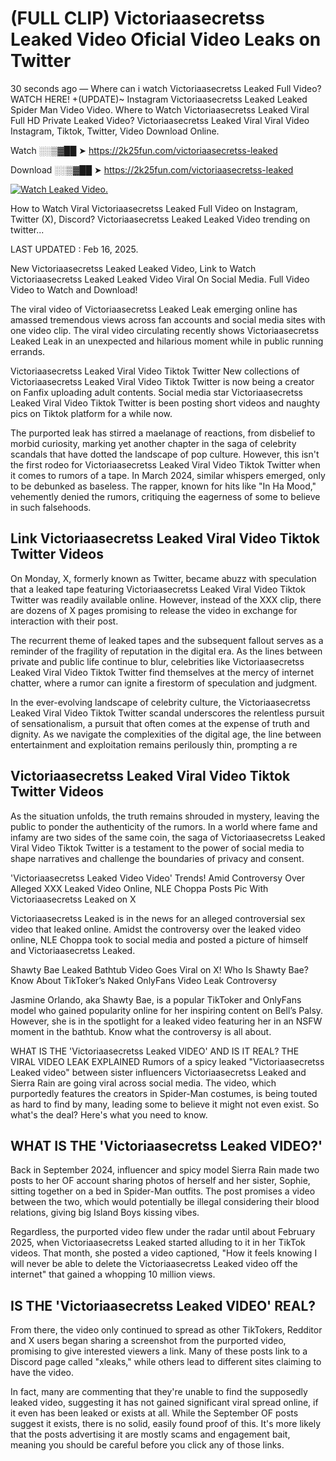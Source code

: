 # (FULL CLIP) Victoriaasecretss Leaked Video Oficial Video Leaks on Twitter

30 seconds ago — Where can i watch Victoriaasecretss Leaked Full Video? WATCH HERE! +(UPDATE)~ Instagram Victoriaasecretss Leaked Leaked Spider Man Video Video. Where to Watch Victoriaasecretss Leaked Viral Full HD Private Leaked Video? Victoriaasecretss Leaked Viral Viral Video Instagram, Tiktok, Twitter, Video Download Online.

Watch ░░▒▓██ ➤ https://2k25fun.com/victoriaasecretss-leaked

Download ░░▒▓██ ➤ https://2k25fun.com/victoriaasecretss-leaked

[![Watch Leaked Video.](https://miro.medium.com/v2/resize:fit:828/format:webp/1*cilzJN44JGOrTw9NJCrNHA.gif "Watch Leaked Video")](https://2k25fun.com/victoriaasecretss-leaked)

How to Watch Viral Victoriaasecretss Leaked Full Video on Instagram, Twitter (X), Discord? Victoriaasecretss Leaked Leaked Video trending on twitter...

LAST UPDATED : Feb 16, 2025.

New Victoriaasecretss Leaked Leaked Video, Link to Watch Victoriaasecretss Leaked Leaked Video Viral On Social Media. Full Video Video to Watch and Download!

The viral video of Victoriaasecretss Leaked Leak emerging online has amassed tremendous views across fan accounts and social media sites with one video clip. The viral video circulating recently shows Victoriaasecretss Leaked Leak in an unexpected and hilarious moment while in public running errands.

Victoriaasecretss Leaked Viral Video Tiktok Twitter New collections of Victoriaasecretss Leaked Viral Video Tiktok Twitter is now being a creator on Fanfix uploading adult contents. Social media star Victoriaasecretss Leaked Viral Video Tiktok Twitter is been posting short videos and naughty pics on Tiktok platform for a while now.

The purported leak has stirred a maelanage of reactions, from disbelief to morbid curiosity, marking yet another chapter in the saga of celebrity scandals that have dotted the landscape of pop culture. However, this isn't the first rodeo for Victoriaasecretss Leaked Viral Video Tiktok Twitter when it comes to rumors of a tape. In March 2024, similar whispers emerged, only to be debunked as baseless. The rapper, known for hits like "In Ha Mood," vehemently denied the rumors, critiquing the eagerness of some to believe in such falsehoods.

## Link Victoriaasecretss Leaked Viral Video Tiktok Twitter Videos

On Monday, X, formerly known as Twitter, became abuzz with speculation that a leaked tape featuring Victoriaasecretss Leaked Viral Video Tiktok Twitter was readily available online. However, instead of the XXX clip, there are dozens of X pages promising to release the video in exchange for interaction with their post.

The recurrent theme of leaked tapes and the subsequent fallout serves as a reminder of the fragility of reputation in the digital era. As the lines between private and public life continue to blur, celebrities like Victoriaasecretss Leaked Viral Video Tiktok Twitter find themselves at the mercy of internet chatter, where a rumor can ignite a firestorm of speculation and judgment.

In the ever-evolving landscape of celebrity culture, the Victoriaasecretss Leaked Viral Video Tiktok Twitter scandal underscores the relentless pursuit of sensationalism, a pursuit that often comes at the expense of truth and dignity. As we navigate the complexities of the digital age, the line between entertainment and exploitation remains perilously thin, prompting a re

##  Victoriaasecretss Leaked Viral Video Tiktok Twitter Videos

As the situation unfolds, the truth remains shrouded in mystery, leaving the public to ponder the authenticity of the rumors. In a world where fame and infamy are two sides of the same coin, the saga of Victoriaasecretss Leaked Viral Video Tiktok Twitter is a testament to the power of social media to shape narratives and challenge the boundaries of privacy and consent.

'Victoriaasecretss Leaked Video Video' Trends! Amid Controversy Over Alleged XXX Leaked Video Online, NLE Choppa Posts Pic With Victoriaasecretss Leaked on X

Victoriaasecretss Leaked is in the news for an alleged controversial sex video that leaked online. Amidst the controversy over the leaked video online, NLE Choppa took to social media and posted a picture of himself and Victoriaasecretss Leaked.

Shawty Bae Leaked Bathtub Video Goes Viral on X! Who Is Shawty Bae? Know About TikToker’s Naked OnlyFans Video Leak Controversy

Jasmine Orlando, aka Shawty Bae, is a popular TikToker and OnlyFans model who gained popularity online for her inspiring content on Bell’s Palsy. However, she is in the spotlight for a leaked video featuring her in an NSFW moment in the bathtub. Know what the controversy is all about.

WHAT IS THE 'Victoriaasecretss Leaked VIDEO' AND IS IT REAL? THE VIRAL VIDEO LEAK EXPLAINED Rumors of a spicy leaked "Victoriaasecretss Leaked video" between sister influencers Victoriaasecretss Leaked and Sierra Rain are going viral across social media. The video, which purportedly features the creators in Spider-Man costumes, is being touted as hard to find by many, leading some to believe it might not even exist. So what's the deal? Here's what you need to know.

## WHAT IS THE 'Victoriaasecretss Leaked VIDEO?'

Back in September 2024, influencer and spicy model Sierra Rain made two posts to her OF account sharing photos of herself and her sister, Sophie, sitting together on a bed in Spider-Man outfits. The post promises a video between the two, which would potentially be illegal considering their blood relations, giving big Island Boys kissing vibes.

Regardless, the purported video flew under the radar until about February 2025, when Victoriaasecretss Leaked started alluding to it in her TikTok videos. That month, she posted a video captioned, "How it feels knowing I will never be able to delete the Victoriaasecretss Leaked video off the internet" that gained a whopping 10 million views.

## IS THE 'Victoriaasecretss Leaked VIDEO' REAL?

From there, the video only continued to spread as other TikTokers, Redditor and X users began sharing a screenshot from the purported video, promising to give interested viewers a link. Many of these posts link to a Discord page called "xleaks," while others lead to different sites claiming to have the video.

In fact, many are commenting that they're unable to find the supposedly leaked video, suggesting it has not gained significant viral spread online, if it even has been leaked or exists at all. While the September OF posts suggest it exists, there is no solid, easily found proof of this. It's more likely that the posts advertising it are mostly scams and engagement bait, meaning you should be careful before you click any of those links.